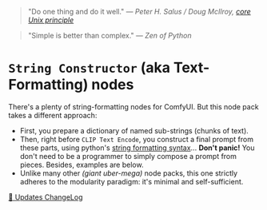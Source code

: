 > "Do one thing and do it well." _— Peter H. Salus / Doug McIlroy, [core Unix principle](https://en.wikipedia.org/wiki/Unix_philosophy)_

> "Simple is better than complex." _— Zen of Python_

# `String Constructor` (aka Text-Formatting) nodes

There's a plenty of string-formatting nodes for ComfyUI. But this node pack takes a different approach:
- First, you prepare a dictionary of named sub-strings (chunks of text).
- Then, right before `CLIP Text Encode`, you construct a final prompt from these parts, using python's [string formatting syntax](https://docs.python.org/3/library/string.html#format-examples)... **Don't panic!** You don't need to be a programmer to simply compose a prompt from pieces. Besides, examples are below.
- Unlike many other _(giant uber-mega)_ node packs, this one strictly adheres to the modularity paradigm: it's minimal and self-sufficient.

[🔄 Updates ChangeLog](CHANGELOG.md)
